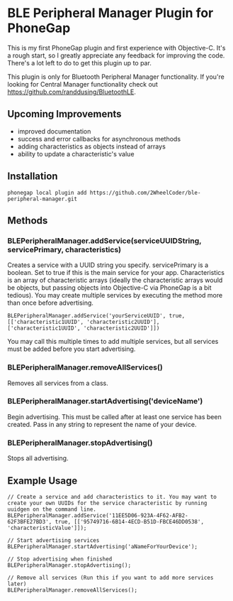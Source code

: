 # BLE Peripheral Manager Plugin for PhoneGap

This is my first PhoneGap plugin and first experience with Objective-C. It's a rough start, so I greatly appreciate any feedback for improving the code. There's a lot left to do to get this plugin up to par.

This plugin is only for Bluetooth Peripheral Manager functionality. If you're looking for Central Manager functionality check out https://github.com/randdusing/BluetoothLE.

## Upcoming Improvements

- improved documentation
- success and error callbacks for asynchronous methods
- adding characteristics as objects instead of arrays
- ability to update a characteristic's value

## Installation

    phonegap local plugin add https://github.com/2WheelCoder/ble-peripheral-manager.git

## Methods

### BLEPeripheralManager.addService(serviceUUIDString, servicePrimary, characteristics)

Creates a service with a UUID string you specify. servicePrimary is a boolean. Set to true if this is the main service for your app. Characteristics is an array of characteristic arrays (ideally the characteristic arrays would be objects, but passing objects into Objective-C via PhoneGap is a bit tedious). You may create multiple services by executing the method more than once before advertising.

    BLEPeripheralManager.addService('yourServiceUUID', true, [['characteristic1UUID', 'characteristic2UUID'], ['characteristic1UUID', 'characteristic2UUID']])

You may call this multiple times to add multiple services, but all services must be added before you start advertising.

### BLEPeripheralManager.removeAllServices()

Removes all services from a class.

### BLEPeripheralManager.startAdvertising('deviceName')

Begin advertising. This must be called after at least one service has been created. Pass in any string to represent the name of your device.

### BLEPeripheralManager.stopAdvertising()

Stops all advertising.

## Example Usage

	// Create a service and add characteristics to it. You may want to create your own UUIDs for the service characteristic by running uuidgen on the command line.
	BLEPeripheralManager.addService('11EE5D06-923A-4F62-AFB2-62F3BFE27BD3', true, [['95749716-6B14-4ECD-B51D-FBCE46DD0538', 'characteristicValue']]);

	// Start advertising services
	BLEPeripheralManager.startAdvertising('aNameForYourDevice');

	// Stop advertising when finished
	BLEPeripheralManager.stopAdvertising();

	// Remove all services (Run this if you want to add more services later)
	BLEPeripheralManager.removeAllServices();